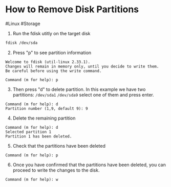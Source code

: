 # How to Remove Disk Partitions
#Linux #Storage 

1. Run the fdisk utitly on the target disk
```bash
fdisk /dev/sda
```

2. Press "p" to see partition information
```
Welcome to fdisk (util-linux 2.33.1).
Changes will remain in memory only, until you decide to write them.
Be careful before using the write command.

Command (m for help): p
```

3. Then press "d" to delete partition. In this example we have two partitions: 
`/dev/sda1`
`/dev/sda9`
select one of them and press enter.
```
Command (m for help): d
Partition number (1,9, default 9): 9
```

4. Delete the remaining partition
```
Command (m for help): d
Selected partition 1
Partition 1 has been deleted.
```

5. Check that the partitions have been deleted
```
Command (m for help): p
```

6. Once you have confirmed that the partitions have been deleted, you can proceed to write the changes to the disk.
```
Command (m for help): w
```
